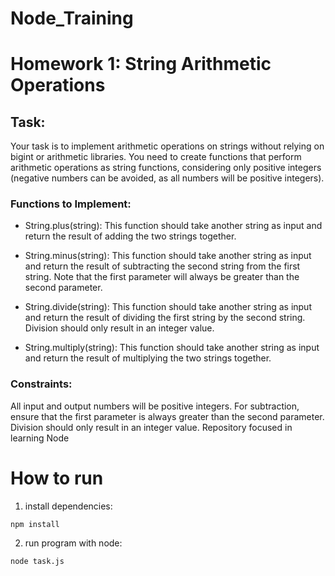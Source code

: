 # Node_Training

# Homework 1: String Arithmetic Operations

## Task:

Your task is to implement arithmetic operations on strings without relying on bigint or arithmetic libraries. You need to create functions that perform arithmetic operations as string functions, considering only positive integers (negative numbers can be avoided, as all numbers will be positive integers).

### Functions to Implement:

- String.plus(string): This function should take another string as input and return the result of adding the two strings together.

- String.minus(string): This function should take another string as input and return the result of subtracting the second string from the first string. Note that the first parameter will always be greater than the second parameter.

- String.divide(string): This function should take another string as input and return the result of dividing the first string by the second string. Division should only result in an integer value.

- String.multiply(string): This function should take another string as input and return the result of multiplying the two strings together.

### Constraints:
All input and output numbers will be positive integers.
For subtraction, ensure that the first parameter is always greater than the second parameter.
Division should only result in an integer value.
Repository focused in learning Node

# How to run
1. install dependencies:
```terminal
npm install
```

2. run program with node:
```terminal
node task.js
```
